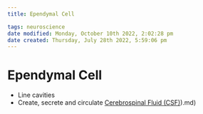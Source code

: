```yaml
---
title: Ependymal Cell

tags: neuroscience
date modified: Monday, October 10th 2022, 2:02:28 pm
date created: Thursday, July 28th 2022, 5:59:06 pm
---
```


# Ependymal Cell
- Line cavities
- Create, secrete and circulate [Cerebrospinal Fluid (CSF)](CSF)).md)



